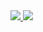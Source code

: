 <!--
**ianharrigan/ianharrigan** is a ✨ _special_ ✨ repository because its `README.md` (this file) appears on your GitHub profile.

### Hi there 👋

Here are some ideas to get you started:

- 🔭 I’m currently working on ...
- 🌱 I’m currently learning ...
- 👯 I’m looking to collaborate on ...
- 🤔 I’m looking for help with ...
- 💬 Ask me about ...
- 📫 How to reach me: ...
- 😄 Pronouns: ...
- ⚡ Fun fact: ...
-->

<!-- see https://github.com/anuraghazra/github-readme-stats -->

<a href="https://github.com/ianharrigan">
  <img src="https://github-readme-stats.vercel.app/api?username=ianharrigan&hide_border=true&show_icons=true&line_height=27&count_private=true&include_all_commits=true&theme=default" />
  <img src="https://github-readme-stats.vercel.app/api/top-langs/?username=ianharrigan&hide_border=true&langs_count=3&theme=default" />
</a>
